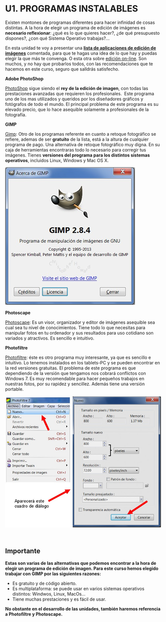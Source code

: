 # U1. PROGRAMAS INSTALABLES

Existen montones de programas diferentes para hacer infinidad de cosas distintas. A la hora de elegir un programa de edición de imágenes es **necesario reflexionar**: ¿qué es lo que quieres hacer?, ¿de qué presupuesto dispones?, ¿con qué Sistema Operativo trabajas?...

En esta unidad te voy a presentar una [**lista de aplicaciones de edición de imágenes**](http://listas.20minutos.es/lista/los-12-mejores-programas-de-retoque-fotografico-361420/) comentada, para que te hagas una idea de lo que hay y puedas elegir la que más te convenga. O esta otra sobre [edición on-line](http://ounae.com/mejores-editores-fotos-online-gratis/). Son muchos, y no hay que probarlos todos, con las recomendaciones que te hacemos en este curso, seguro que salldrás satisfecho.

**Adobe PhotoShop**

[PhotoShop](http://www.adobe.com/la/products/photoshop.html) sigue siendo el **rey de la edición de imagen**, con todas las prestaciones avanzadas que requieren los profesionales.  Este programa uno de los mas utilizados y queridos por los diseñadores gráficos y fotógrafos de todo el mundo. El principal problema de este programa es su elevado precio, que lo hace asequible solamente a profesionales de la fotografía.

**GIMP**

[Gimp](http://www.gimp.org/): Otro de los programas referente en cuanto a retoque fotográfico se refiere, ademas de ser **gratuito** de la lista, está a la altura de cualquier programa de pago. Una alternativa de retoque fotográfico muy digna. En su caja de herramientas encontraras todo lo necesario para corregir tus imágenes. Tienes **versiones del programa para los distintos sistemas operativos**, incluidos Linux, Windows y Mac OS X.


![Imagen 1: captura de pantalla propia](img/gimp.jpg)




**Photoscape**

[Photoscape](http://www.photoscape.org/ps/main/download.php?lc=es): Es un visor, organizador y editor de imágenes asequible sea cual sea tu nivel de conocimientos. Tiene todo lo que necesitas para manipular fotos en tu ordenador y sus resultados para uso cotidiano son variados y atractivos. Es sencillo e intuitivo.

**Photofiltre**

[Photofiltre](http://www.photofiltre.com/): éste es otro programa muy interesante, ya que es sencillo e intuitivo. Lo tenemos instalados en los tablets-PC y se pueden encontrar en la red versiones gratuitas. El problema de este programa es que dependiendo de la versión que tengamos nos cobrará conflictos con Windows 7. Es muy recomendable para hacer pequeños trabajos en nuestras fotos, por su rapidez y sencillez. Además tiene una versión portable.


![Imagen 2: captura de pantalla propia](img/filtre.jpg)


 

## Importante

**Estas son varias de las alternativas que podemos encontrar a la hora de elegir un programa de edición de imagen. Para este curso hemos elegido trabajar con GIMP por las siguientes razones:**

*   Es gratuito y de código abierto.
*   Es multiplataforma: se puede usar en varios sistemas operativos distintos: Windwos, Linux, MacOs...
*   Tiene muchas prestaciones y es fácil de usar.

**No obstante en el desarrollo de las unidades, también haremos referencia a Photofiltre y Photoscape.**

